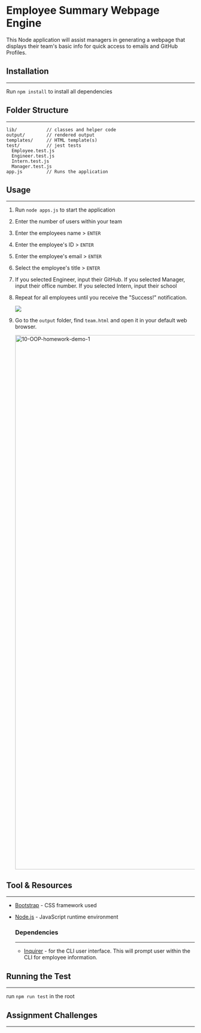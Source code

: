 # Employee Summary Webpage Engine

This Node application will assist managers in generating a webpage that displays their team's basic info for quick access to emails and GitHub Profiles.

## Installation
---
Run `npm install` to install all dependencies

## Folder Structure
---
```
lib/           // classes and helper code
output/        // rendered output
templates/     // HTML template(s)
test/          // jest tests
  Employee.test.js
  Engineer.test.js
  Intern.test.js
  Manager.test.js
app.js         // Runs the application
```
## Usage
---
1. Run `node apps.js` to start the application
2. Enter the number of users within your team
3. Enter the employees name > `ENTER`
4. Enter the employee's ID > `ENTER`
5. Enter the employee's email > `ENTER`
6. Select the employee's title > `ENTER`
7. If you selected Engineer, input their GitHub. If you selected Manager, input their office number. If you selected Intern, input their school
8. Repeat for all employees until you receive the "Success!" notification. 

    ![](images/CLI.gif)

9. Go to the `output` folder, find `team.html` and open it in your default web browser. 

   <img width="1427" alt="10-OOP-homework-demo-1" src="https://user-images.githubusercontent.com/71414528/101994780-ebd13d80-3c79-11eb-81d9-66da00a81516.png">


## Tool & Resources
---
* [Bootstrap](https://getbootstrap.com/) - CSS framework used
* [Node.js](https://nodejs.org/en/) - JavaScript runtime environment

    ### Dependencies
    ---
    * [Inquirer](https://www.npmjs.com/package/inquirer) - for the CLI user interface. This will prompt user within the CLI for employee information.

## Running the Test
---
run `npm run test` in the root

## Assignment Challenges
---
